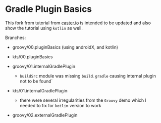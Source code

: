 # Gradle Plugin Basics

This fork from tutorial from [caster.io](https://caster.io/lessons/creating-a-gradle-plugin) is intended to be updated and also show the tutorial using `kotlin` as well.

Branches:
- groovy/00.pluginBasics (using androidX, and kotlin)
- kts/00.pluginBasics

- groovy/01.internalGradlePlugin 
  - `buildSrc` module was missing `build.gradle` causing internal plugin not to be found`
- kts/01.internalGradlePlugin
  - there were several irregularities from the `Groovy` demo which I needed to fix for `kotlin` version to work

- groovy/02.externalGradlePlugin
